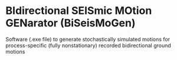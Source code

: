 # BIdirectional SEISmic MOtion GENarator (BiSeisMoGen)
Software (.exe file) to generate stochastically simulated motions for process-specific (fully nonstationary) recorded bidirectional ground motions
